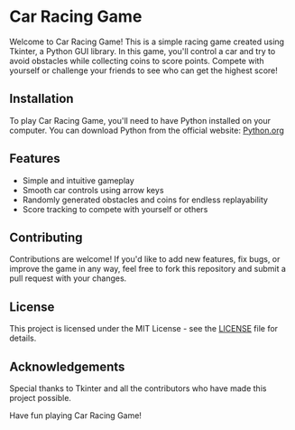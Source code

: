 # Car Racing Game

Welcome to Car Racing Game! This is a simple racing game created using Tkinter, a Python GUI library. In this game, you'll control a car and try to avoid obstacles while collecting coins to score points. Compete with yourself or challenge your friends to see who can get the highest score!

## Installation

To play Car Racing Game, you'll need to have Python installed on your computer. You can download Python from the official website: [Python.org](https://www.python.org/downloads/)

## Features

- Simple and intuitive gameplay
- Smooth car controls using arrow keys
- Randomly generated obstacles and coins for endless replayability
- Score tracking to compete with yourself or others

## Contributing

Contributions are welcome! If you'd like to add new features, fix bugs, or improve the game in any way, feel free to fork this repository and submit a pull request with your changes.

## License

This project is licensed under the MIT License - see the [LICENSE](LICENSE) file for details.

## Acknowledgements

Special thanks to Tkinter and all the contributors who have made this project possible.

Have fun playing Car Racing Game!
